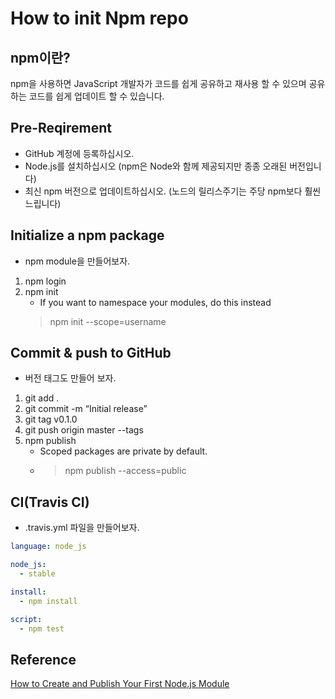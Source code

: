 # How to init Npm repo

## npm이란?
npm을 사용하면 JavaScript 개발자가 코드를 쉽게 공유하고 재사용 할 수 있으며 공유하는 코드를 쉽게 업데이트 할 수 있습니다.

## Pre-Reqirement
- GitHub 계정에 등록하십시오.
- Node.js를 설치하십시오 (npm은 Node와 함께 제공되지만 종종 오래된 버전입니다)
- 최신 npm 버전으로 업데이트하십시오. (노드의 릴리스주기는 주당 npm보다 훨씬 느립니다)

## Initialize a npm package
- npm module을 만들어보자.
1. npm login
2. npm init
    - If you want to namespace your modules, do this instead
    > npm init --scope=username

## Commit & push to GitHub
- 버전 태그도 만들어 보자.
1. git add .
2. git commit -m “Initial release”
3. git tag v0.1.0
4. git push origin master --tags
5. npm publish
    - Scoped packages are private by default.
    - > npm publish --access=public

## CI(Travis CI)
- .travis.yml 파일을 만들어보자.
```yml
language: node_js

node_js:
  - stable

install:
  - npm install

script:
  - npm test
```


## Reference
[How to Create and Publish Your First Node.js Module](https://codeburst.io/how-to-create-and-publish-your-first-node-js-module-444e7585b738)